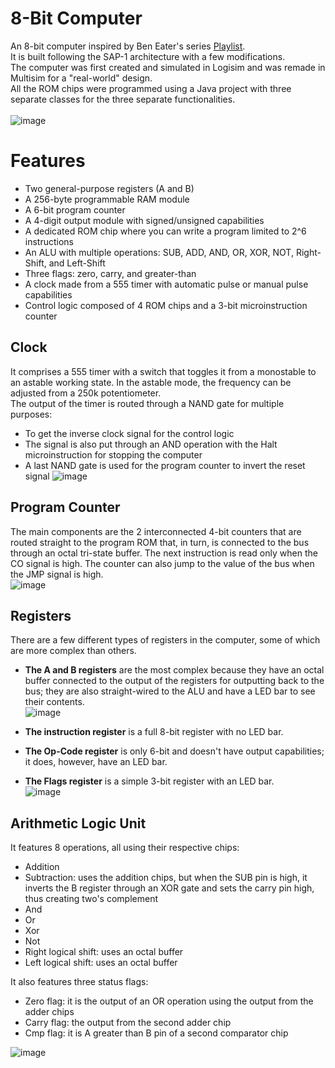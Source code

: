 # 8-Bit Computer
An 8-bit computer inspired by Ben Eater's series [Playlist](https://www.youtube.com/playlist?list=PLowKtXNTBypGqImE405J2565dvjafglHU).  <br>
It is built following the SAP-1 architecture with a few modifications.  <br>
The computer was first created and simulated in Logisim and was remade in Multisim for a "real-world" design.  <br>
All the ROM chips were programmed using a Java project with three separate classes for the three separate functionalities.  <br><br>
![image](https://github.com/AndreiBertescu/8-Bit-Computer/assets/126001291/2dca19bf-2529-4b3d-b3e9-e2fc61c023dd)

# Features
- Two general-purpose registers (A and B)
- A 256-byte programmable RAM module
- A 6-bit program counter
- A 4-digit output module with signed/unsigned capabilities
- A dedicated ROM chip where you can write a program limited to 2^6 instructions
- An ALU with multiple operations: SUB, ADD, AND, OR, XOR, NOT, Right-Shift, and Left-Shift
- Three flags: zero, carry, and greater-than
- A clock made from a 555 timer with automatic pulse or manual pulse capabilities
- Control logic composed of 4 ROM chips and a 3-bit microinstruction counter

## Clock
It comprises a 555 timer with a switch that toggles it from a monostable to an astable working state. In the astable mode, the frequency can be adjusted from a 250k potentiometer.  <br>
The output of the timer is routed through a NAND gate for multiple purposes:
- To get the inverse clock signal for the control logic
- The signal is also put through an AND operation with the Halt microinstruction for stopping the computer
- A last NAND gate is used for the program counter to invert the reset signal
![image](https://github.com/AndreiBertescu/8-Bit-Computer/assets/126001291/55095d79-5b30-43c5-aaad-5dc87e20edb7)

## Program Counter
The main components are the 2 interconnected 4-bit counters that are routed straight to the program ROM that, in turn, is connected to the bus through an octal tri-state buffer. The next instruction is read only when the CO signal is high. The counter can also jump to the value of the bus when the JMP signal is high.  <br>
![image](https://github.com/AndreiBertescu/8-Bit-Computer/assets/126001291/769b020d-8333-49e0-8bbe-4a943b7d8537)  <br>

## Registers
There are a few different types of registers in the computer, some of which are more complex than others.  <br>

- <strong>The A and B registers</strong> are the most complex because they have an octal buffer connected to the output of the registers for outputting back to the bus; they are also straight-wired to the ALU and have a LED bar to see their contents.  <br>
![image](https://github.com/AndreiBertescu/8-Bit-Computer/assets/126001291/61c09441-bd1b-4ba2-aa09-901a496ccbb1)

- <strong>The instruction register</strong> is a full 8-bit register with no LED bar.
- <strong>The Op-Code register</strong> is only 6-bit and doesn't have output capabilities; it does, however, have an LED bar.
- <strong>The Flags register</strong> is a simple 3-bit register with an LED bar.  <br>
![image](https://github.com/AndreiBertescu/8-Bit-Computer/assets/126001291/d1f4d315-6a6e-4048-8a3c-fa15cdebcfbc)

## Arithmetic Logic Unit
It features 8 operations, all using their respective chips:
- Addition
- Subtraction: uses the addition chips, but when the SUB pin is high, it inverts the B register through an XOR gate and sets the carry pin high, thus creating two's complement
- And
- Or
- Xor
- Not
- Right logical shift: uses an octal buffer
- Left logical shift: uses an octal buffer

It also features three status flags:
- Zero flag: it is the output of an OR operation using the output from the adder chips
- Carry flag: the output from the second adder chip
- Cmp flag: it is A greater than B pin of a second comparator chip

![image](https://github.com/AndreiBertescu/8-Bit-Computer/assets/126001291/40700316-b757-4099-9ff3-834e0ea2eddf)


